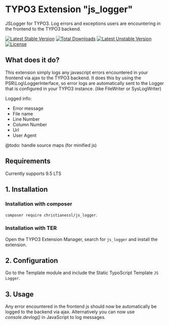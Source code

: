 # TYPO3 Extension "js_logger"
JSLogger for TYPO3. Log errors and exceptions users are encountering in the frontend to the TYPO3 backend.

[![Latest Stable Version](https://poser.pugx.org/christianessl/js_logger/v/stable)](https://packagist.org/packages/christianessl/js_logger)
[![Total Downloads](https://poser.pugx.org/christianessl/js_logger/downloads)](https://packagist.org/packages/christianessl/js_logger)
[![Latest Unstable Version](https://poser.pugx.org/christianessl/js_logger/v/unstable)](https://packagist.org/packages/christianessl/js_logger)
[![License](https://poser.pugx.org/christianessl/js_logger/license)](https://packagist.org/packages/christianessl/js_logger)

## What does it do?

This extension simply logs any javascript errors encountered in your frontend via ajax to the TYPO3 backend. 
It does this by using the PSR\Log\LoggerInterface, so error logs are automatically sent to the Logger that is 
configured in your TYPO3 instance. (like FileWriter or SysLogWriter) 

Logged info:
- Error message
- File name
- Line Number
- Column Number
- Url
- User Agent

@todo: handle source maps (for minified js)

## Requirements

Currently supports 9.5 LTS

## 1. Installation

### Installation with composer

`composer require christianessl/js_logger`. 

### Installation with TER

Open the TYPO3 Extension Manager, search for `js_logger` and install the extension.

## 2. Configuration

Go to the Template module and include the Static TypoScript Template `JS Logger`.

## 3. Usage

Any error encountered in the frontend js should now be automatically be logged to the backend via ajax.
Alternatively you can now use *console.devlog()* in JavaScript to log messages.